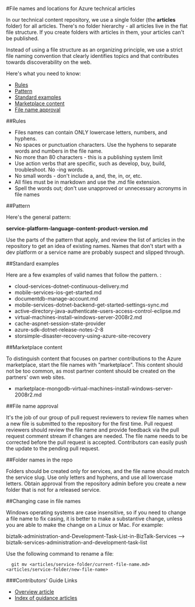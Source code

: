 <properties title="" pageTitle="File names and locations for Azure technical articles" description="Explains the file structure for articles and the naming conventions you should follow when you create a new article." metaKeywords="" services="" solutions="" documentationCenter="" authors="tysonn" videoId="" scriptId="" manager="required" />

<tags ms.service="contributor-guide" ms.devlang="" ms.topic="article" ms.tgt_pltfrm="" ms.workload="" ms.date="03/14/2016" ms.author="tysonn" />

#File names and locations for Azure technical articles

In our technical content repository, we use a single folder (the **articles** folder) for all articles. There's no folder hierarchy - all articles live in the flat file structure. If you create folders with articles in them, your articles can't be published.

Instead of using a file structure as an organizing principle, we use a strict file naming convention that clearly identifies topics and that contributes towards discoverability on the web.

Here's what you need to know:

+ [Rules]
+ [Pattern]
+ [Standard examples]
+ [Marketplace content]
+ [File name approval]

##Rules

- Files names can contain ONLY lowercase letters, numbers, and hyphens. 
- No spaces or punctuation characters. Use the hyphens to separate words and numbers in the file name.
- No more than 80 characters - this is a publishing system limit
- Use action verbs that are specific, such as develop, buy, build, troubleshoot. No -ing words.
- No small words - don't include a, and, the, in, or, etc.
- All files must be in markdown and use the .md file extension.
- Spell the words out; don't use unapproved or unnecessary acronyms in file names

##Pattern

Here's the general pattern:

 **service-platform-language-content-product-version.md**

Use the parts of the pattern that apply, and review the list of articles in the repository to get an idea of existing names. Names that don't start with a dev platform or a service name are probably suspect and slipped through.

##Standard examples

Here are a few examples of valid names that follow the pattern. :

- cloud-services-dotnet-continuous-delivery.md
- mobile-services-ios-get-started.md
- documentdb-manage-account.md
- mobile-services-dotnet-backend-get-started-settings-sync.md
- active-directory-java-authenticate-users-access-control-eclipse.md
- virtual-machines-install-windows-server-2008r2.md
- cache-aspnet-session-state-provider
- azure-sdk-dotnet-release-notes-2-8
- storsimple-disaster-recovery-using-azure-site-recovery

##Marketplace content

To distinguish content that focuses on partner contributions to the Azure marketplace, start the file names with "marketplace". This content should not be too common, as most partner content should be created on the partners' own web sites.

- marketplace-mongodb-virtual-machines-install-windows-server-2008r2.md

##File name approval

It's the job of our group of pull request reviewers to review file names when a new file is submitted to the repository for the first time. Pull request reviewers should review the file name and provide feedback via the pull request comment stream if changes are needed. The file name needs to be corrected before the pull request is accepted. Contributors can easily push the update to the pending pull request.

##Folder names in the repo

Folders should be created only for services, and the file name should match the service slug. Use only letters and hyphens, and use all lowercase letters. Obtain approval from the repository admin before you create a new folder that is not for a released service.

##Changing case in file names

Windows operating systems are case insensitive, so if you need to change a file name to fix casing, it is better to make a substantive change, unless you are able to make the change on a Linux or Mac. For example:

  biztalk-administration-and-Development-Task-List-in-BizTalk-Services --> biztalk-services-administration-and-development-task-list

Use the following command to rename a file:
```
  git mv <articles/service-folder/current-file-name.md> <articles/service-folder/new-file-name>
```

###Contributors' Guide Links

- [Overview article](./../README.md)
- [Index of guidance articles](./contributor-guide-index.md)


<!--Anchors-->
[Rules]: #rules
[Pattern]: #pattern
[Standard examples]: #standard-examples
[Marketplace content]: #marketplace-content
[File name approval]: #file-name-approval
